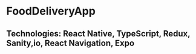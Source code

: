 # FoodDeliveryApp

## Technologies: React Native, TypeScript, Redux, Sanity,io, React Navigation, Expo
